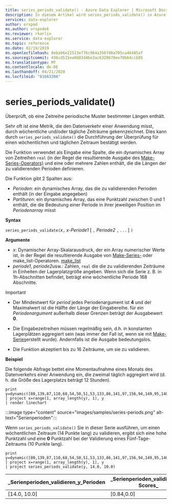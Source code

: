 ```yaml
---
title: series_periods_validate() - Azure Data Explorer | Microsoft Docs
description: In diesem Artikel wird series_periods_validate() in Azure Data Explorer beschrieben.
services: data-explorer
author: orspod
ms.author: orspodek
ms.reviewer: rkarlin
ms.service: data-explorer
ms.topic: reference
ms.date: 02/19/2019
ms.openlocfilehash: 8eba96e21513e776c984a356f88a705ca46485af
ms.sourcegitcommit: 436cd515ea0d83d46e3ac6328670ee78b64ccb05
ms.translationtype: MT
ms.contentlocale: de-DE
ms.lasthandoff: 04/21/2020
ms.locfileid: "81663398"
---
```

# <a name="series_periods_validate"></a>series_periods_validate()

Überprüft, ob eine Zeitreihe periodische Muster bestimmter Längen enthält.  

Sehr oft ist eine Metrik, die den Datenverkehr einer Anwendung misst, durch wöchentliche und/oder tägliche Zeiträume gekennzeichnet. Dies kann durch `series_periods_validate()` die Durchführung der Überprüfung für einen wöchentlichen und täglichen Zeitraum bestätigt werden.

Die Funktion verwendet als Eingabe eine Spalte, die ein dynamisches Array von Zeitreihen `real` (in der Regel die resultierende Ausgabe des [Make-Series-Operators)](make-seriesoperator.md) und eine oder mehrere Zahlen enthält, die die Längen der zu validierenden Perioden definieren. 

Die Funktion gibt 2 Spalten aus:
* *Perioden*: ein dynamisches Array, das die zu validierenden Perioden enthält (in der Eingabe angegeben)
* *Partituren*: ein dynamisches Array, das eine Punktzahl zwischen 0 und 1 enthält, die die Bedeutung einer Periode in ihrer jeweiligen Position im *Periodenarray* misst

**Syntax**

`series_periods_validate(`*x*`,` *x-Periode1* [ `,` *Periode2* `,` . . . ] `)`

**Argumente**

* *x*: Dynamischer Array-Skalarausdruck, der ein Array numerischer Werte ist, in der Regel die resultierende Ausgabe von [Make-Series-](make-seriesoperator.md) oder make_list-Operatoren. [make_list](makelist-aggfunction.md)
* *periode1*, *periode2*usw.: Zahlen, `real` die die zu validierenden Zeiträume in Einheiten der Lagerplatzgröße angeben. Wenn sich die Serie z. B. in 1h-Abschnitten befindet, beträgt eine wöchentliche Periode 168 Abschnitte.

> [!IMPORTANT]
> * Der Mindestwert für *period* jedes Periodenargument ist **4** und der Maximalwert ist die Hälfte der Länge der Eingabereihe. für ein *Periodenargument* außerhalb dieser Grenzen beträgt der Ausgabewert **0**.
>
> * Die Eingabezeitreihen müssen regelmäßig sein, d.h. in konstanten Lagerplätzen aggregiert sein (was immer der Fall ist, wenn sie mit [Make-Series](make-seriesoperator.md)erstellt wurde). Andernfalls ist die Ausgabe bedeutungslos.
> 
> * Die Funktion akzeptiert bis zu 16 Zeiträume, um sie zu validieren.


**Beispiel**

Die folgende Abfrage bettet eine Momentaufnahme eines Monats des Datenverkehrs einer Anwendung ein, die zweimal täglich aggregiert wird (d. h. die Größe des Lagerplatzs beträgt 12 Stunden).

```kusto
print y=dynamic([80,139,87,110,68,54,50,51,53,133,86,141,97,156,94,149,95,140,77,61,50,54,47,133,72,152,94,148,105,162,101,160,87,63,53,55,54,151,103,189,108,183,113,175,113,178,90,71,62,62,65,165,109,181,115,182,121,178,114,170])
| project x=range(1, array_length(y), 1), y  
| render linechart 
```

:::image type="content" source="images/samples/series-periods.png" alt-text="Serienperioden":::

Wenn `series_periods_validate()` Sie in dieser Serie ausführen, um einen wöchentlichen Zeitraum (14 Punkte lang) zu validieren, ergibt sich eine hohe Punktzahl und eine **0** Punktzahl bei der Validierung eines Fünf-Tage-Zeitraums (10 Punkte lang).

```kusto
print y=dynamic([80,139,87,110,68,54,50,51,53,133,86,141,97,156,94,149,95,140,77,61,50,54,47,133,72,152,94,148,105,162,101,160,87,63,53,55,54,151,103,189,108,183,113,175,113,178,90,71,62,62,65,165,109,181,115,182,121,178,114,170])
| project x=range(1, array_length(y), 1), y  
| project series_periods_validate(y, 14.0, 10.0)
```

| \_Serienperioden\_validieren\_y\_Perioden  | \_Serienperioden\_validieren\_y-Scores\_ |
|-------------|-------------------|
| [14.0, 10.0] | [0.84,0.0]  |